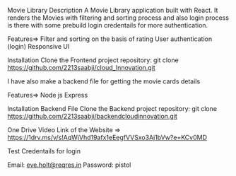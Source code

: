 Movie Library
Description
A Movie Library application built with React. It renders the Movies with filtering and sorting process and also login process is there with some prebuild login credentails for more authentication.

Features=>
Filter and sorting on the basis of rating
User authentication (login) 
Responsive UI

Installation
Clone the Frontend project repository:
git clone https://github.com/2213saabji/cloud_Innovation.git

I have also make a backend file for getting the movie cards details

Features=>
Node js
Express

Installation Backend File
Clone the Backend project repository:
git clone https://github.com/2213saabji/backendcloudinnovation.git

One Drive Video Link of the Website =>
https://1drv.ms/v/s!AqWjVhd19afx1eEegfVVSxo3Aj1bVw?e=KCv0MD

Test Credentails for login 

Email: eve.holt@reqres.in
Password: pistol

